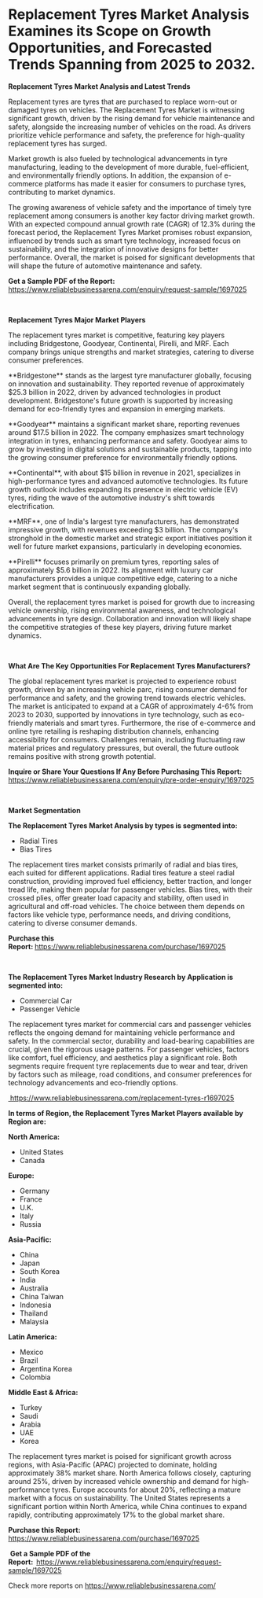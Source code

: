 <p><h1>Replacement Tyres Market Analysis Examines its Scope on Growth Opportunities, and Forecasted Trends Spanning from 2025 to 2032.</h1></p><p><strong>Replacement Tyres Market Analysis and Latest Trends</strong></p>
<p><p>Replacement tyres are tyres that are purchased to replace worn-out or damaged tyres on vehicles. The Replacement Tyres Market is witnessing significant growth, driven by the rising demand for vehicle maintenance and safety, alongside the increasing number of vehicles on the road. As drivers prioritize vehicle performance and safety, the preference for high-quality replacement tyres has surged. </p><p>Market growth is also fueled by technological advancements in tyre manufacturing, leading to the development of more durable, fuel-efficient, and environmentally friendly options. In addition, the expansion of e-commerce platforms has made it easier for consumers to purchase tyres, contributing to market dynamics. </p><p>The growing awareness of vehicle safety and the importance of timely tyre replacement among consumers is another key factor driving market growth. With an expected compound annual growth rate (CAGR) of 12.3% during the forecast period, the Replacement Tyres Market promises robust expansion, influenced by trends such as smart tyre technology, increased focus on sustainability, and the integration of innovative designs for better performance. Overall, the market is poised for significant developments that will shape the future of automotive maintenance and safety.</p></p>
<p><strong>Get a Sample PDF of the Report:&nbsp;</strong> <a href="https://www.reliablebusinessarena.com/enquiry/request-sample/1697025?utm_campaign=3251&utm_medium=2&utm_source=Github&utm_content=ia&utm_term=27032025&utm_id=replacement-tyres">https://www.reliablebusinessarena.com/enquiry/request-sample/1697025</a></p>
<p>&nbsp;</p>
<p><strong>Replacement Tyres Major Market Players</strong></p>
<p><p>The replacement tyres market is competitive, featuring key players including Bridgestone, Goodyear, Continental, Pirelli, and MRF. Each company brings unique strengths and market strategies, catering to diverse consumer preferences.</p><p>**Bridgestone** stands as the largest tyre manufacturer globally, focusing on innovation and sustainability. They reported revenue of approximately $25.3 billion in 2022, driven by advanced technologies in product development. Bridgestone's future growth is supported by increasing demand for eco-friendly tyres and expansion in emerging markets.</p><p>**Goodyear** maintains a significant market share, reporting revenues around $17.5 billion in 2022. The company emphasizes smart technology integration in tyres, enhancing performance and safety. Goodyear aims to grow by investing in digital solutions and sustainable products, tapping into the growing consumer preference for environmentally friendly options.</p><p>**Continental**, with about $15 billion in revenue in 2021, specializes in high-performance tyres and advanced automotive technologies. Its future growth outlook includes expanding its presence in electric vehicle (EV) tyres, riding the wave of the automotive industry's shift towards electrification.</p><p>**MRF**, one of India's largest tyre manufacturers, has demonstrated impressive growth, with revenues exceeding $3 billion. The company's stronghold in the domestic market and strategic export initiatives position it well for future market expansions, particularly in developing economies.</p><p>**Pirelli** focuses primarily on premium tyres, reporting sales of approximately $5.6 billion in 2022. Its alignment with luxury car manufacturers provides a unique competitive edge, catering to a niche market segment that is continuously expanding globally.</p><p>Overall, the replacement tyres market is poised for growth due to increasing vehicle ownership, rising environmental awareness, and technological advancements in tyre design. Collaboration and innovation will likely shape the competitive strategies of these key players, driving future market dynamics.</p></p>
<p>&nbsp;</p>
<p><strong>What Are The Key Opportunities For Replacement Tyres Manufacturers?</strong></p>
<p><p>The global replacement tyres market is projected to experience robust growth, driven by an increasing vehicle parc, rising consumer demand for performance and safety, and the growing trend towards electric vehicles. The market is anticipated to expand at a CAGR of approximately 4-6% from 2023 to 2030, supported by innovations in tyre technology, such as eco-friendly materials and smart tyres. Furthermore, the rise of e-commerce and online tyre retailing is reshaping distribution channels, enhancing accessibility for consumers. Challenges remain, including fluctuating raw material prices and regulatory pressures, but overall, the future outlook remains positive with strong growth potential.</p></p>
<p><strong>Inquire or Share Your Questions If Any Before Purchasing This Report:</strong> <a href="https://www.reliablebusinessarena.com/enquiry/pre-order-enquiry/1697025?utm_campaign=3251&utm_medium=2&utm_source=Github&utm_content=ia&utm_term=27032025&utm_id=replacement-tyres">https://www.reliablebusinessarena.com/enquiry/pre-order-enquiry/1697025</a></p>
<p>&nbsp;</p>
<p><strong>Market Segmentation</strong></p>
<p><strong>The Replacement Tyres Market Analysis by types is segmented into:</strong></p>
<p><ul><li>Radial Tires</li><li>Bias Tires</li></ul></p>
<p><p>The replacement tires market consists primarily of radial and bias tires, each suited for different applications. Radial tires feature a steel radial construction, providing improved fuel efficiency, better traction, and longer tread life, making them popular for passenger vehicles. Bias tires, with their crossed plies, offer greater load capacity and stability, often used in agricultural and off-road vehicles. The choice between them depends on factors like vehicle type, performance needs, and driving conditions, catering to diverse consumer demands.</p></p>
<p><strong>Purchase this Report:&nbsp;</strong><a href="https://www.reliablebusinessarena.com/purchase/1697025?utm_campaign=3251&utm_medium=2&utm_source=Github&utm_content=ia&utm_term=27032025&utm_id=replacement-tyres">https://www.reliablebusinessarena.com/purchase/1697025</a></p>
<p>&nbsp;</p>
<p><strong>The Replacement Tyres Market Industry Research by Application is segmented into:</strong></p>
<p><ul><li>Commercial Car</li><li>Passenger Vehicle</li></ul></p>
<p><p>The replacement tyres market for commercial cars and passenger vehicles reflects the ongoing demand for maintaining vehicle performance and safety. In the commercial sector, durability and load-bearing capabilities are crucial, given the rigorous usage patterns. For passenger vehicles, factors like comfort, fuel efficiency, and aesthetics play a significant role. Both segments require frequent tyre replacements due to wear and tear, driven by factors such as mileage, road conditions, and consumer preferences for technology advancements and eco-friendly options.</p></p>
<p><a href="https://www.reliablebusinessarena.com/replacement-tyres-r1697025?utm_campaign=3251&utm_medium=2&utm_source=Github&utm_content=ia&utm_term=27032025&utm_id=replacement-tyres">&nbsp;https://www.reliablebusinessarena.com/replacement-tyres-r1697025</a></p>
<p><strong>In terms of Region, the Replacement Tyres Market Players available by Region are:</strong></p>
<p>
    <p> <strong> North America: </strong>
        <ul>
            <li>United States</li>
            <li>Canada</li>
        </ul>
        </p> 
    <p> <strong> Europe: </strong>
        <ul>
            <li>Germany</li>
            <li>France</li>
            <li>U.K.</li>
            <li>Italy</li>
            <li>Russia</li>
        </ul>
        </p> 
    <p> <strong> Asia-Pacific: </strong>
        <ul>
            <li>China</li>
            <li>Japan</li>
            <li>South Korea</li>
            <li>India</li>
            <li>Australia</li>
            <li>China Taiwan</li>
            <li>Indonesia</li>
            <li>Thailand</li>
            <li>Malaysia</li>
        </ul>
        </p> 
    <p> <strong> Latin America: </strong>
        <ul>
            <li>Mexico</li>
            <li>Brazil</li>
            <li>Argentina Korea</li>
            <li>Colombia</li>
        </ul>
        </p> 
    <p> <strong> Middle East & Africa: </strong>
        <ul>
            <li>Turkey</li>
            <li>Saudi</li>
            <li>Arabia</li>
            <li>UAE</li>
            <li>Korea</li>
        </ul>
    </p>
    </p>
<p><p>The replacement tyres market is poised for significant growth across regions, with Asia-Pacific (APAC) projected to dominate, holding approximately 38% market share. North America follows closely, capturing around 25%, driven by increased vehicle ownership and demand for high-performance tyres. Europe accounts for about 20%, reflecting a mature market with a focus on sustainability. The United States represents a significant portion within North America, while China continues to expand rapidly, contributing approximately 17% to the global market share.</p></p>
<p><strong>Purchase this Report: </strong><a href="https://www.reliablebusinessarena.com/purchase/1697025?utm_campaign=3251&utm_medium=2&utm_source=Github&utm_content=ia&utm_term=27032025&utm_id=replacement-tyres">https://www.reliablebusinessarena.com/purchase/1697025</a></p>
<p>&nbsp;<strong>Get a Sample PDF of the Report:&nbsp;&nbsp;</strong><a href="https://www.reliablebusinessarena.com/enquiry/request-sample/1697025?utm_campaign=3251&utm_medium=2&utm_source=Github&utm_content=ia&utm_term=27032025&utm_id=replacement-tyres">https://www.reliablebusinessarena.com/enquiry/request-sample/1697025</a></p>
<p><strong></strong></p>
<p>Check more reports on <a href="https://www.reliablebusinessarena.com/?utm_campaign=3251&utm_medium=2&utm_source=Github&utm_content=ia&utm_term=27032025&utm_id=replacement-tyres">https://www.reliablebusinessarena.com/</a></p>